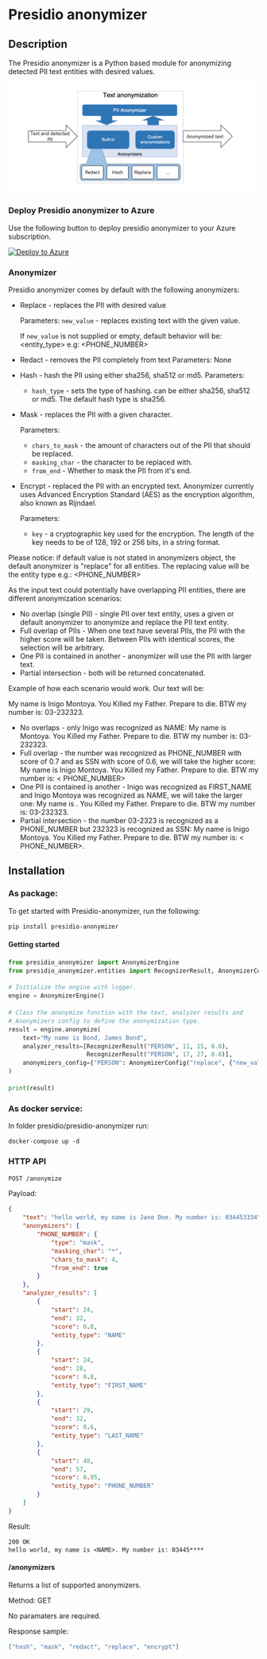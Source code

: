 # Presidio anonymizer

## Description

The Presidio anonymizer is a Python based module for anonymizing detected PII text
entities with desired values.

![Anonymizer Design](../docs/assets/anonymizer-design.png)

### Deploy Presidio anonymizer to Azure

Use the following button to deploy presidio anonymizer to your Azure subscription.

[![Deploy to Azure](https://aka.ms/deploytoazurebutton)](https://portal.azure.com/#create/Microsoft.Template/uri/https%3A%2F%2Fraw.githubusercontent.com%2Fmicrosoft%2Fpresidio%2Fmain%2Fpresidio-anonymizer%2Fdeploytoazure.json)


### Anonymizer

Presidio anonymizer comes by default with the following anonymizers:

-   Replace - replaces the PII with desired value

    Parameters: `new_value` - replaces existing text with the given value.

    If `new_value` is not supplied or empty, default behavior will be: <entity_type>
    e.g: <PHONE_NUMBER>

-   Redact - removes the PII completely from text Parameters: None
-   Hash - hash the PII using either sha256, sha512 or md5. Parameters:
    -   `hash_type` - sets the type of hashing. can be either sha256, sha512 or md5.
        The default hash type is sha256.
-   Mask - replaces the PII with a given character.

    Parameters:

    -   `chars_to_mask` - the amount of characters out of the PII that should be
        replaced.
    -   `masking_char` - the character to be replaced with.
    -   `from_end` - Whether to mask the PII from it's end.
    
-   Encrypt - replaced the PII with an encrypted text. 
Anonymizer currently uses Advanced Encryption Standard (AES) as the encryption algorithm, also known as Rijndael. 

    Parameters:

    -   `key` - a cryptographic key used for the encryption.
    The length of the key needs to be of 128, 192 or 256 bits, in a string format.

Please notice: if default value is not stated in anonymizers object, the default
anonymizer is "replace" for all entities. The replacing value will be the entity type
e.g.: <PHONE_NUMBER>

As the input text could potentially have overlapping PII entities, there are different
anonymization scenarios:

-   No overlap (single PII) - single PII over text entity, uses a given or default
    anonymizer to anonymize and replace the PII text entity.
-   Full overlap of PIIs - When one text have several PIIs, the PII with the higher score
    will be taken. Between PIIs with identical scores, the selection will be arbitrary.
-   One PII is contained in another - anonymizer will use the PII with larger text.
-   Partial intersection - both will be returned concatenated.

Example of how each scenario would work. Our text will be:

My name is Inigo Montoya. You Killed my Father. Prepare to die. BTW my number is:
03-232323.

-   No overlaps - only Inigo was recognized as NAME:
    My name is <NAME> Montoya. You Killed my Father. Prepare to die. BTW my number is:
    03-232323.
-   Full overlap - the number was recognized as PHONE_NUMBER with score of 0.7 and as SSN
    with score of 0.6, we will take the higher score:
    My name is Inigo Montoya. You Killed my Father. Prepare to die. BTW my number is: <
    PHONE_NUMBER>
-   One PII is contained is another - Inigo was recognized as FIRST_NAME and Inigo Montoya
    was recognized as NAME, we will take the larger one:
    My name is <NAME>. You Killed my Father. Prepare to die. BTW my number is: 03-232323.
-   Partial intersection - the number 03-2323 is recognized as a PHONE_NUMBER but 232323
    is recognized as SSN:
    My name is Inigo Montoya. You Killed my Father. Prepare to die. BTW my number is: <
    PHONE_NUMBER><SSN>.

## Installation

### As package:

To get started with Presidio-anonymizer, run the following:

```sh
pip install presidio-anonymizer
```

#### Getting started

```python
from presidio_anonymizer import AnonymizerEngine
from presidio_anonymizer.entities import RecognizerResult, AnonymizerConfig

# Initialize the engine with logger.
engine = AnonymizerEngine()

# Class the anonymize function with the text, analyzer results and
# Anonymizers config to define the anonymization type.
result = engine.anonymize(
    text="My name is Bond, James Bond",
    analyzer_results=[RecognizerResult("PERSON", 11, 15, 0.8),
                      RecognizerResult("PERSON", 17, 27, 0.8)],
    anonymizers_config={"PERSON": AnonymizerConfig("replace", {"new_value": "BIP"})}
)

print(result)

```

### As docker service:

In folder presidio/presidio-anonymizer run:

```
docker-compose up -d
```

### HTTP API

```
POST /anonymize
```

Payload:

```json
{
    "text": "hello world, my name is Jane Doe. My number is: 034453334",
    "anonymizers": {
        "PHONE_NUMBER": {
            "type": "mask",
            "masking_char": "*",
            "chars_to_mask": 4,
            "from_end": true
        }
    },
    "analyzer_results": [
        {
            "start": 24,
            "end": 32,
            "score": 0.8,
            "entity_type": "NAME"
        },
        {
            "start": 24,
            "end": 28,
            "score": 0.8,
            "entity_type": "FIRST_NAME"
        },
        {
            "start": 29,
            "end": 32,
            "score": 0.6,
            "entity_type": "LAST_NAME"
        },
        {
            "start": 48,
            "end": 57,
            "score": 0.95,
            "entity_type": "PHONE_NUMBER"
        }
    ]
}
```

Result:

```
200 OK
hello world, my name is <NAME>. My number is: 03445****
```

#### /anonymizers

Returns a list of supported anonymizers.

Method: GET

No paramaters are required.

Response sample:

```json
["hash", "mask", "redact", "replace", "encrypt"]
```
